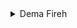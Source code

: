 
<details>
  <summary>Dema Fireh</summary>

## Avanîya Lebatî

###  Kesê Yekemîn

#### Erênî

Ez dibînim ko tu direcifî, gelo te sar e; em agir dadin.
Ez Şerlok Holmes im; ev jî hevalê min ê ezîz Wetsin e.

#### Neyînî

Ne ji ber sermayê ez direcifim

###  Kesê Duyemîn

#### Erênî


#### Neyînî

###  Kesê Sêyemîn

#### Erênî

#### Neyînî

## Avanîya Tebatî

###  Kesê Yekemîn

#### Erênî


#### Neyînî


###  Kesê Duyemîn

#### Erênî


#### Neyînî

###  Kesê Sêyemîn

#### Erênî

Jê re heta îro jî, di nav kurdan de Zend-avesta jî tê gotin.
Hin caran ev peyv ji bo mirovên mirî jî tê gotin.
Katolîk ew kesî ji dêra katolîk, ango roma-katolîk, re tê gotin.
Tê gotin ku Küçük ji arşîvên Fransî nivîsaran werdigerîne û wekî nêrînan xwe diweşîne.
Tê gotin ku li ser matematîkê pirtûkeke mazin nivîsandiya.
Di nav xalkê de weke vegotinekê tê gotin ku "Şahmaran deh hezar sal jîn bû. "


#### Neyînî

## Avanîya Dançêker

###  Kesê Yekemîn

#### Erênî

#### Neyînî

###  Kesê Duyemîn

#### Erênî

#### Neyînî

###  Kesê Sêyemîn

#### Erênî

#### Neyînî
